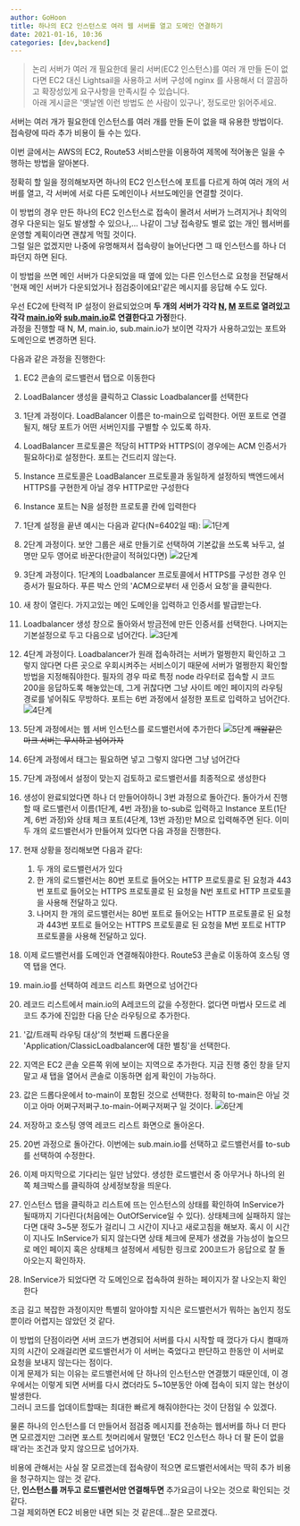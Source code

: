 ```yaml
---
author: GoHoon
title: 하나의 EC2 인스턴스로 여러 웹 서버를 열고 도메인 연결하기
date: 2021-01-16, 10:36
categories: [dev,backend]
---
```

> 논리 서버가 여러 개 필요한데 물리 서버(EC2 인스턴스)를 여러 개 만들 돈이 없다면 EC2 대신 Lightsail을 사용하고 
> 서버 구성에 nginx 를 사용해서 더 깔끔하고 확장성있게 요구사항을 만족시킬 수 있습니다.  
> 아래 게시글은 '옛날엔 이런 방법도 쓴 사람이 있구나', 정도로만 읽어주세요.

서버는 여러 개가 필요한데 인스턴스를 여러 개를 만들 돈이 없을 때 유용한 방법이다.   
접속량에 따라 추가 비용이 들 수는 있다.   
<!-- Excerpt -->

이번 글에서는 AWS의 EC2, Route53 서비스만을 이용하여 제목에 적어놓은 일을 수행하는 방법을 알아본다.   

정확히 할 일을 정의해보자면 하나의 EC2 인스턴스에 포트를 다르게 하여 여러 개의 서버를 열고, 각 서버에 서로 다른 도메인이나 서브도메인을 연결할 것이다.   

이 방법의 경우 만든 하나의 EC2 인스턴스로 접속이 몰려서 서버가 느려지거나 최악의 경우 다운되는 일도 발생할 수 있으나,... 나같이 그냥 접속량도 별로 없는
개인 웹서버를 운영할 계획이라면 괜찮게 먹힐 것이다.   
그럴 일은 없겠지만 나중에 유명해져서 접속량이 늘어난다면 그 때 인스턴스를 하나 더 파던지 하면 된다.   

이 방법을 쓰면 메인 서버가 다운되었을 때 옆에 있는 다른 인스턴스로 요청을 전달해서 '현재 메인 서버가 다운되었거나 점검중이에요!'같은 메시지를 응답해 수도 있다.   

우선 EC2에 탄력적 IP 설정이 완료되었으며 <b>두 개의 서버가 각각 <u>N</u>, <u>M</u> 포트로 열려있고 각각 <u>main.io</u>와 <u>sub.main.io</u>로 연결한다고 가정</b>한다.   
과정을 진행할 때 N, M, main.io, sub.main.io가 보이면 각자가 사용하고있는 포트와 도메인으로 변경하면 된다.   

다음과 같은 과정을 진행한다:

1. EC2 콘솔의 로드밸런서 탭으로 이동한다
2. LoadBalancer 생성을 클릭하고 Classic Loadbalancer를 선택한다
3. 1단계 과정이다. LoadBalancer 이름은 to-main으로 입력한다. 어떤 포트로 연결될지, 해당 포트가 어떤 서버인지를 구별할 수 있도록 하자.
4. LoadBalancer 프로토콜은 적당히 HTTP와 HTTPS(이 경우에는 ACM 인증서가 필요하다)로 설정한다. 포트는 건드리지 않는다. 
5. Instance 프로토콜은 LoadBalancer 프로토콜과 동일하게 설정하되 백엔드에서 HTTPS를 구현한게 아닐 경우 HTTP로만 구성한다
6. Instance 포트는 N을 설정한 프로토콜 칸에 입력한다
7. 1단계 설정을 끝낸 예시는 다음과 같다(N=6402일 때): ![1단계](...image_base.../loadbalancer-1st-step.jpg)
8. 2단계 과정이다. 보안 그룹은 새로 만들기로 선택하여 기본값을 쓰도록 놔두고, 설명만 모두 영어로 바꾼다(한글이 적혀있다면)
   ![2단계](...image_base.../loadbalancer-2nd-step.jpg)
9. 3단계 과정이다. 1단계의 Loadbalancer 프로토콜에서 HTTPS를 구성한 경우 인증서가 필요하다. 푸른 박스 안의 'ACM으로부터 새 인증서 요청'을 클릭한다.
10. 새 창이 열린다. 가지고있는 메인 도메인을 입력하고 인증서를 발급받는다.
11. Loadbalancer 생성 창으로 돌아와서 방금전에 만든 인증서를 선택한다. 나머지는 기본설정으로 두고 다음으로 넘어간다.
    ![3단계](...image_base.../loadbalancer-3rd-step.jpg)
12. 4단계 과정이다. Loadbalancer가 원래 접속하려는 서버가 멀쩡한지 확인하고 그렇지 않다면 다른 곳으로 우회시켜주는 서비스이기 때문에 
    서버가 멀쩡한지 확인할 방법을 지정해줘야한다. 필자의 경우 따로 특정 node 라우터로 접속할 시 코드 200을 응답하도록 해놓았는데, 
    그게 귀찮다면 그냥 사이트 메인 페이지의 라우팅 경로를 넣어줘도 무방하다. 포트는 6번 과정에서 설정한 포트로 입력하고 넘어간다.
    ![4단계](...image_base.../loadbalancer-4th-step.jpg)
    
13. 5단계 과정에서는 웹 서버 인스턴스를 로드밸런서에 추가한다
    ![5단계](...image_base.../loadbalancer-5th-step.jpg)
    <del>깨알같은 마크 서버는 무시하고 넘어가자</del>
    
14. 6단계 과정에서 태그는 필요하면 넣고 그렇지 않다면 그냥 넘어간다
15. 7단계 과정에서 설정이 맞는지 검토하고 로드밸런서를 최종적으로 생성한다
16. 생성이 완료되었다면 하나 더 만들어야하니 3번 과정으로 돌아간다. 돌아가서 진행할 때 로드밸런서 이름(1단계, 4번 과정)을 to-sub로 입력하고 
    Instance 포트(1단계, 6번 과정)와 상태 체크 포트(4단계, 13번 과정)만 
    M으로 입력해주면 된다. 이미 두 개의 로드밸런서가 만들어져 있다면 다음 과정을 진행한다.
17. 현재 상황을 정리해보면 다음과 같다:
      1. 두 개의 로드밸런서가 있다
      2. 한 개의 로드밸런서는 80번 포트로 들어오는 HTTP 프로토콜로 된 요청과 443번 포트로 들어오는 HTTPS 프로토콜로 된 요청을 N번 포트로 HTTP 프로토콜을 사용해 전달하고 있다.
      3. 나머지 한 개의 로드밸런서는 80번 포트로 들어오는 HTTP 프로토콜로 된 요청과 443번 포트로 들어오는 HTTPS 프로토콜로 된 요청을 M번 포트로 HTTP 프로토콜을 사용해 전달하고 있다.
18. 이제 로드밸런서를 도메인과 연결해줘야한다. Route53 콘솔로 이동하여 호스팅 영역 탭을 연다.
19. main.io를 선택하여 레코드 리스트 화면으로 넘어간다
20. 레코드 리스트에서 main.io의 A레코드의 값을 수정한다. 없다면 마법사 모드로 레코드 추가에 진입한 다음 단순 라우팅으로 추가한다.
21. '값/트래픽 라우팅 대상'의 첫번째 드롭다운을 'Application/ClassicLoadbalancer에 대한 별칭'을 선택한다.
22. 지역은 EC2 콘솔 오른쪽 위에 보이는 지역으로 추가한다. 지금 진행 중인 창을 닫지 말고 새 탭을 열어서 콘솔로 이동하면 쉽게 확인이 가능하다.
23. 값은 드롭다운에서 to-main이 포함된 것으로 선택한다. 정확히 to-main은 아닐 것이고 아마 어쩌구저쩌구.to-main-어쩌구저쩌구 일 것이다.
    ![6단계](...image_base.../route53-1st-step.jpg)
24. 저장하고 호스팅 영역 레코드 리스트 화면으로 돌아온다.
25. 20번 과정으로 돌아간다. 이번에는 sub.main.io를 선택하고 로드밸런서를 to-sub를 선택하여 수정한다.
26. 이제 마지막으로 기다리는 일만 남았다. 생성한 로드밸런서 중 아무거나 하나의 왼쪽 체크박스를 클릭하여 상세정보창을 띄운다.
27. 인스턴스 탭을 클릭하고 리스트에 뜨는 인스턴스의 상태를 확인하여 InService가 될때까지 기다린다(처음에는 OutOfService일 수 있다). 상태체크에 실패하지 않는다면 
    대략 3~5분 정도가 걸리니 그 시간이 지나고 새로고침을 해보자. 혹시 이 시간이 지나도 InService가 되지 않는다면 상태 체크에 
    문제가 생겼을 가능성이 높으므로 메인 페이지 혹은 상태체크 설정에서 세팅한 링크로 200코드가 응답으로 잘 돌아오는지 확인하자.
28. InService가 되었다면 각 도메인으로 접속하여 원하는 페이지가 잘 나오는지 확인한다


조금 길고 복잡한 과정이지만 특별히 알아야할 지식은 로드밸런서가 뭐하는 놈인지 정도 뿐이라 어렵지는 않았던 것 같다.   

이 방법의 단점이라면 서버 코드가 변경되어 서버를 다시 시작할 때 껐다가 다시 켤때까지의 시간이 오래걸리면 로드밸런서가 이 서버는 죽었다고 판단하고
한동안 이 서버로 요청을 보내지 않는다는 점이다.   
이게 문제가 되는 이유는 로드밸런서에 단 하나의 인스턴스만 연결했기 때문인데, 이 경우에서는 이렇게 되면
서버를 다시 켰더라도 5~10분동안 아예 접속이 되지 않는 현상이 발생한다.   
그러니 코드를 업데이트할때는 최대한 빠르게 해줘야한다는 것이 단점일 수 있겠다.   

물론 하나의 인스턴스를 더 만들어서 점검중 메시지를 전송하는 웹서버를 하나 더 판다면 모르겠지만 그러면 포스트 첫머리에서 말했던 'EC2 인스턴스 하나 더 팔
돈이 없을 때'라는 조건과 맞지 않으므로 넘어가자.   

비용에 관해서는 사실 잘 모르겠는데 접속량이 적으면 로드밸런서에서는 딱히 추가 비용을 청구하지는 않는 것 같다.   
단, **인스턴스를 꺼두고 로드밸런서만 연결해두면** 추가요금이 나오는 것으로 확인되는 것 같다.   
그걸 제외하면 EC2 비용만 내면 되는 것 같은데...잘은 모르겠다.   
